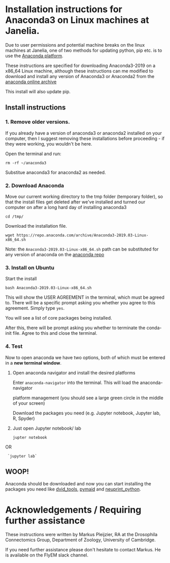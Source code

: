 # Installation instructions for Anaconda3 on Linux machines at Janelia.

Due to user permissions and potential machine breaks on the linux machines at Janelia, 
one of two methods for updating python, pip etc. is to use the [Anaconda platform](www.anaconda.org). 

These instructions are specified for downloading Anaconda3-2019 on a x86_64 Linux machine, although these 
instructions can me modified to download and install any version of Anaconda3 or Anaconda2 
from the [anaconda online archive](https://repo.anaconda.com/archive/) 

This install will also update pip. 

## Install instructions

### 1. Remove older versions.

If you already have a version of anaconda3 or anaconda2 installed on your computer, then I suggest
removing these installations before proceeding - if they were working, you wouldn't be here. 

Open the terminal and run:

``` 
rm -rf ~/anaconda3
```

Substitue anaconda3 for anaconda2 as needed.

### 2. Download Anaconda

Move our current working directory to the tmp folder (temporary folder), 
so that the install files get deleted after we've installed and turned our 
computer on after a long hard day of installing anaconda3

```
cd /tmp/
```

Download the installation file.


```
wget https://repo.anaconda.com/archive/Anaconda3-2019.03-Linux-x86_64.sh
```

Note: the `Anaconda3-2019.03-Linux-x86_64.sh` path can be substituted for any 
version of anaconda on the [anaconda repo](https://repo.anaconda.com/archive/)


### 3. Install on Ubuntu

Start the install

```
bash Anaconda3-2019.03-Linux-x86_64.sh
```

This will show the USER AGREEMENT in the terminal, which must be agreed to. There will be 
a specific prompt asking you whether you agree to this agreement. Simply type `yes`.

You will see a list of core packages being installed. 

After this, there will be prompt asking you whether to terminate the conda-init file.
Agree to this and close the terminal. 

### 4. Test

Now to open anaconda we have two options, both of which must be entered in a **new terminal window**.

1. Open anaconda navigator and install the desired platforms
	
 	Enter `anaconda-navigator` into the terminal. This will load the anaconda-navigator 

 	platform management (you should see a large green circle in the middle of your screen)

	Download the packages you need (e.g. Jupyter notebook, Jupyter lab, R, Spyder)

1. Just open Jupyter notebook/ lab
	
	
 	`jupter notebook`

OR

	 `jupyter lab`


## WOOP! 
Anaconda should be downloaded and now you can start installing the packages you need like [dvid_tools](https://github.com/flyconnectome/dvid_tools), [pymaid](https://pymaid.readthedocs.io/en/latest/) and [neuprint_python](https://neuprint-python.readthedocs.io/en/latest/).



# Acknowledgements / Requiring further assistance 

These instructions were written by Markus Pleijzier, RA at the Drosophila Connectomics Group, Department of Zoology, University of Cambridge.

If you need further assistance please don't hesitate to contact Markus. He is available on the FlyEM slack channel.







